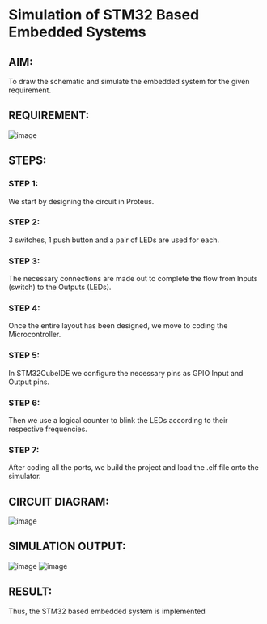  # Simulation of STM32 Based Embedded Systems

## AIM:
To draw the schematic and simulate the embedded system for the given requirement.

## REQUIREMENT: 
![image](https://user-images.githubusercontent.com/75235334/230703757-f073de29-c6eb-4fd0-a87c-c8e60b0156be.png)

## STEPS:

### STEP 1:

We start by designing the circuit in Proteus.

### STEP 2:

3 switches, 1 push button and a pair of LEDs are used for each.

### STEP 3:

The necessary connections are made out to complete the flow from Inputs (switch) to the Outputs (LEDs).

### STEP 4:

Once the entire layout has been designed, we move to coding the Microcontroller.

### STEP 5:
In STM32CubeIDE we configure the necessary pins as GPIO Input and Output pins.

### STEP 6:

Then we use a logical counter to blink the LEDs according to their respective frequencies.

### STEP 7:

After coding all the ports, we build the project and load the .elf file onto the simulator.


## CIRCUIT DIAGRAM:
 
![image](https://user-images.githubusercontent.com/75235334/230703762-f071ae12-5d2b-4e9d-bdba-12b2703b5c7b.png)

## SIMULATION OUTPUT:
 ![image](https://user-images.githubusercontent.com/75235334/230703772-5f53aad3-0f20-4d77-a7e2-0dc039827700.png)
![image](https://user-images.githubusercontent.com/75235334/230703767-96a384d3-ed32-4819-a5d4-f2b347aea258.png)


## RESULT:
Thus, the STM32 based embedded system is implemented
